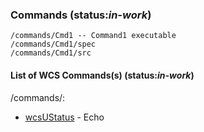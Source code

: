 ### Commands (status:*in-work*)

```
/commands/Cmd1 -- Command1 executable
/commands/Cmd1/spec
/commands/Cmd1/src
```

#### List of WCS Commands(s) (status:*in-work*)
/commands/:
* [wcsUStatus](wcs) - Echo
